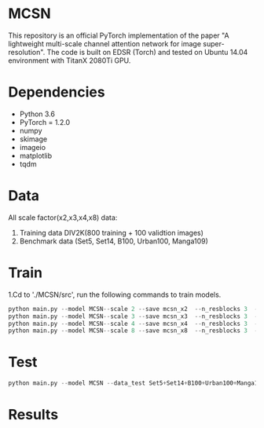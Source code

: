 # MCSN
This repository is an official PyTorch implementation of the paper 
"A lightweight multi-scale channel attention network for image super-resolution".
The code is built on EDSR (Torch) and tested on Ubuntu 14.04 environment  with TitanX 2080Ti GPU.
# Dependencies
*	Python 3.6
*	PyTorch = 1.2.0
*	numpy
* skimage
* imageio
* matplotlib
* tqdm
# Data
All scale factor(x2,x3,x4,x8) data:
1. Training data DIV2K(800 training + 100 validtion images)
2. Benchmark data (Set5, Set14, B100, Urban100, Manga109)
# Train
1.Cd to './MCSN/src', run the following commands to train models.
```python
python main.py --model MCSN--scale 2 --save mcsn_x2  --n_resblocks 3  --lr 1e-4  --n_feats 64 --res_scale 1 --batch_size 16 --n_threads 6 
python main.py --model MCSN--scale 3 --save mcsn_x3  --n_resblocks 3  --lr 1e-4  --n_feats 64 --res_scale 1 --batch_size 16 --n_threads 6 
python main.py --model MCSN--scale 4 --save mcsn_x4  --n_resblocks 3  --lr 1e-4  --n_feats 64 --res_scale 1 --batch_size 16 --n_threads 6 
python main.py --model MCSN--scale 8 --save mcsn_x8  --n_resblocks 3  --lr 1e-4  --n_feats 64 --res_scale 1 --batch_size 16 --n_threads 6 
```
# Test
```python
python main.py --model MCSN --data_test Set5+Set14+B100+Urban100+Manga109  --scale 4 --pre_train ../experiment/mscn_x4/model/model_best.pt --test_only  --self_ensemble
```
# Results
